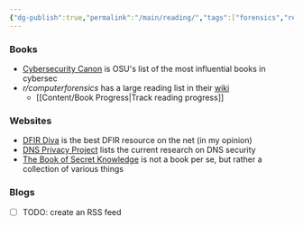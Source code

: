 ```yaml
---
{"dg-publish":true,"permalink":"/main/reading/","tags":["forensics","reading","ctf"],"created":"2024-09-16T19:27:41.452-07:00","updated":"2024-09-17T23:31:57.663-07:00"}
---
```


### Books
- [Cybersecurity Canon](https://icdt.osu.edu/cybercanon/bookreviews) is OSU's list of the most influential books in cybersec
- *r/computerforensics* has a large reading list in their [wiki](https://www.reddit.com/r/computerforensics/wiki/resources)
	- [[Content/Book Progress\|Track reading progress]]

### Websites
- [DFIR Diva](https://dfirdiva.com/) is the best DFIR resource on the net (in my opinion)
- [DNS Privacy Project](https://dnsprivacy.org/) lists the current research on DNS security
- [The Book of Secret Knowledge](https://github.com/trimstray/the-book-of-secret-knowledge?tab=readme-ov-file#manualshowtostutorials-toc) is not a book per se, but rather a collection of various things

### Blogs
- [ ] TODO: create an RSS feed